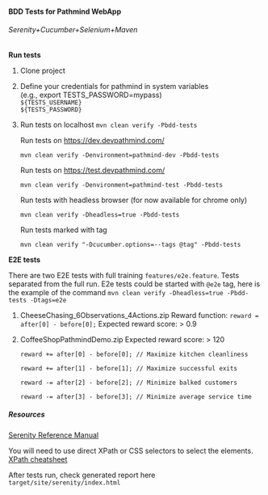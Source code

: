 #### BDD Tests for Pathmind WebApp

###### Serenity+Cucumber+Selenium+Maven

**Run tests**
1. Clone project
2. Define your credentials for pathmind in system variables  
(e.g., export TESTS_PASSWORD=mypass)  
`${TESTS_USERNAME}`  
`${TESTS_PASSWORD}`
3. Run tests on localhost `mvn clean verify -Pbdd-tests`
    
    Run tests on https://dev.devpathmind.com/
    
    `mvn clean verify -Denvironment=pathmind-dev -Pbdd-tests`
    
    Run tests on https://test.devpathmind.com/
        
    `mvn clean verify -Denvironment=pathmind-test -Pbdd-tests`
    
    Run tests with headless browser (for now available for chrome only)
    
    `mvn clean verify -Dheadless=true -Pbdd-tests`
    
    Run tests marked with tag
    
    `mvn clean verify "-Dcucumber.options=--tags @tag" -Pbdd-tests`
    
**E2E tests**

There are two E2E tests with full training `features/e2e.feature`. Tests separated from the full run. E2e tests could be started with `@e2e` tag, here is the example of the command `mvn clean verify -Dheadless=true -Pbdd-tests -Dtags=e2e`

1. CheeseChasing_6Observations_4Actions.zip Reward function: `reward = after[0] - before[0];` Expected reward score: > 0.9
2. CoffeeShopPathmindDemo.zip Expected reward score: > 120

    `reward += after[0] - before[0]; // Maximize kitchen cleanliness`
    
    `reward += after[1] - before[1]; // Maximize successful exits`
     
    `reward -= after[2] - before[2]; // Minimize balked customers`
    
    `reward -= after[3] - before[3]; // Minimize average service time`

##### Resources

[Serenity Reference Manual](http://thucydides.info/docs/serenity-staging/)

You will need to use direct XPath or CSS selectors to select the elements.
[XPath cheatsheet](https://devhints.io/xpath)

After tests run, check generated report here `target/site/serenity/index.html`


